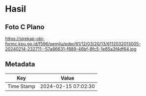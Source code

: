 # Hasil

## Foto C Plano

https://sirekap-obj-formc.kpu.go.id/f596/pemilu/pdpr/61/12/03/20/13/6112032013005-20240214-232711--57a86631-f889-46bf-8fc5-1e65a3f4df64.jpg


## Metadata

| Key        | Value               |
| ---------- | ------------------- |
| Time Stamp | 2024-02-15 07:02:30 |



